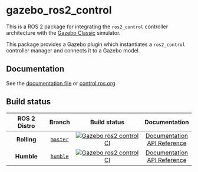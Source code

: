 # gazebo_ros2_control

This is a ROS 2 package for integrating the `ros2_control` controller architecture with the [Gazebo Classic](http://gazebosim.org/) simulator.

This package provides a Gazebo plugin which instantiates a `ros2_control` controller manager and connects it to a Gazebo model.

## Documentation
See the [documentation file](doc/index.rst) or [control.ros.org](https://control.ros.org/master/doc/simulators/gazebo_ros2_control/doc/index.html)

## Build status

ROS 2 Distro | Branch | Build status | Documentation
:----------: | :----: | :----------: | :-----------:
**Rolling** | [`master`](https://github.com/ros-controls/gazebo_ros2_control/tree/master) | [![Gazebo ros2 control CI](https://github.com/ros-controls/gazebo_ros2_control/actions/workflows/ci.yaml/badge.svg?branch=master)](https://github.com/ros-controls/gazebo_ros2_control/actions/workflows/ci.yaml) | [Documentation](https://control.ros.org/master/index.html) <br /> [API Reference](https://control.ros.org/master/doc/api/index.html)
**Humble** | [`humble`](https://github.com/ros-controls/gazebo_ros2_control/tree/humble) | [![Gazebo ros2 control CI](https://github.com/ros-controls/gazebo_ros2_control/actions/workflows/ci.yaml/badge.svg?branch=humble)](https://github.com/ros-controls/gazebo_ros2_control/actions/workflows/ci.yaml) | [Documentation](https://control.ros.org/humble/index.html) <br /> [API Reference](https://control.ros.org/humble/doc/api/index.html)

